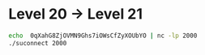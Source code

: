 # Level 20 -> Level 21  

```bash
echo  0qXahG8ZjOVMN9Ghs7iOWsCfZyXOUbYO | nc -lp 2000
./suconnect 2000
```
